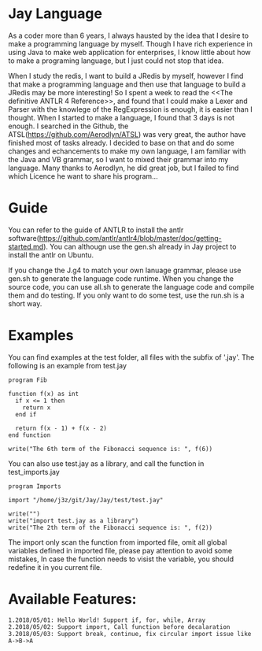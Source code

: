 # Jay Language

As a coder more than 6 years, I always hausted by the idea that I desire to make a programming language by myself. Though I have rich experience in using Java to make web application for enterprises, I know little about how to make a programing language, but I just could not stop that idea.

When I study the redis, I want to build a JRedis by myself, however I find that make a programming language and then use that language to build a JRedis may be more interesting! So I spent a week to read the <<The definitive ANTLR 4 Reference>>, and found that I could make a Lexer and Parser with the knowlege of the RegExpression is enough, it is easier than I thought. When I started to make a language, I found that 3 days is not enough. I searched in the Github, the ATSL(https://github.com/Aerodlyn/ATSL) was very great, the author have finished most of tasks already. I decided to base on that and do some changes and echancements to make my own language, I am familiar with the Java and VB grammar, so I want to mixed their grammar into my language. Many thanks to Aerodlyn, he did great job, but I failed to find which Licence he want to share his program...

# Guide
You can refer to the guide of ANTLR to install the antlr software(https://github.com/antlr/antlr4/blob/master/doc/getting-started.md). You can althougn use the gen.sh already in Jay project to install the antlr on Ubuntu.

If you change the J.g4 to match your own lanuage grammar, please use gen.sh to generate the language code runtime. When you change the source code, you can use all.sh to generate the language code and compile them and do testing. If you only want to do some test, use the run.sh is a short way.

# Examples
You can find examples at the test folder, all files with the subfix of '.jay'. The following is an example from test.jay
```
program Fib

function f(x) as int
  if x <= 1 then
    return x
  end if
  
  return f(x - 1) + f(x - 2) 
end function

write("The 6th term of the Fibonacci sequence is: ", f(6))
```
You can also use test.jay as a library, and call the function in test_imports.jay
```
program Imports

import "/home/j3z/git/Jay/Jay/test/test.jay"

write("")
write("import test.jay as a library")
write("The 2th term of the Fibonacci sequence is: ", f(2))
```
The import only scan the function from imported file, omit all global variables defined in imported file, please pay attention to avoid some mistakes, In case the function needs to visist the variable, you should redefine it in you current file.

# Available Features:
```
1.2018/05/01: Hello World! Support if, for, while, Array
2.2018/05/02: Support import, Call function before decalaration
3.2018/05/03: Support break, continue, fix circular import issue like A->B->A
```
